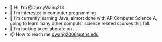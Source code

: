 - 👋 Hi, I’m @DannyWang213
- 👀 I’m interested in computer programming
- 🌱 I’m currently learning Java, almost done with AP Computer Science A, going to learn many other computer science related courses this fall.
- 💞️ I’m looking to collaborate on ...
- 📫 How to reach me dwang2006@bths.edu

<!---
DannyWang213/DannyWang213 is a ✨ special ✨ repository because its `README.md` (this file) appears on your GitHub profile.
You can click the Preview link to take a look at your changes.
--->
